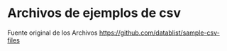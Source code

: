 

# Archivos de ejemplos de csv



Fuente original de los Archivos
https://github.com/datablist/sample-csv-files